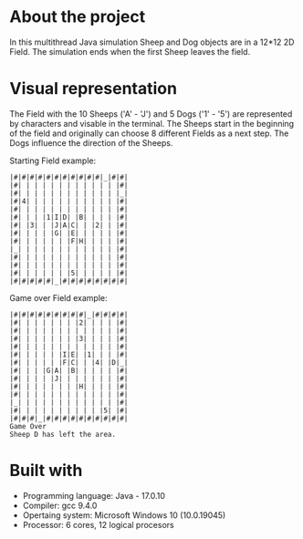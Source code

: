 # About the project
In this multithread Java simulation Sheep and Dog objects are in a 12*12 2D Field.
The simulation ends when the first Sheep leaves the field.


# Visual representation
The Field with the 10 Sheeps ('A' - 'J') and 5 Dogs ('1' - '5') are represented by characters and visable in the terminal.
The Sheeps start in the beginning of the field and originally can choose 8 different Fields as a next step.
The Dogs influence the direction of the Sheeps.

Starting Field example:

```
|#|#|#|#|#|#|#|#|#|#|#|_|#|#|
|#| | | | | | | | | | | | |#|
|#| | | | | | | | | | | | |_|
|#|4| | | | | | | | | | | |#|
|#| | | | | | | | | | | | |#|
|#| | | |1|I|D| |B| | | | |#|
|#| |3| | |J|A|C| | |2| | |#|
|#| | | | |G| |E| | | | | |#|
|#| | | | | | |F|H| | | | |#|
|_| | | | | | | | | | | | |#|
|#| | | | | | | | | | | | |#|
|#| | | | | | | | | | | | |#|
|#| | | | | | |5| | | | | |#|
|#|#|#|#|#|_|#|#|#|#|#|#|#|#|
```

Game over Field example:
```
|#|#|#|#|#|#|#|#|#|_|#|#|#|#|
|#| | | | | | | |2| | | | |#|
|#| | | | | | | | | | | | |#|
|#| | | | | | | |3| | | | |#|
|#| | | | | | | | | | | | |#|
|#| | | | | |I|E| |1| | | |#|
|#| | | | | |F|C| | |4| |D|_|
|#| | | |G|A| |B| | | | | |#|
|#| | | | |J| | | | | | | |#|
|#| | | | | | | |H| | | | |#|
|#| | | | | | | | | | | | |#|
|_| | | | | | | | | | | | |#|
|#| | | | | | | | | | |5| |#|
|#|#|#|_|#|#|#|#|#|#|#|#|#|#|
Game Over
Sheep D has left the area.
```

# Built with
- Programming language: Java - 17.0.10
- Compiler: gcc 9.4.0
- Opertaing system: Microsoft Windows 10 (10.0.19045)
- Processor: 6 cores, 12 logical procesors



